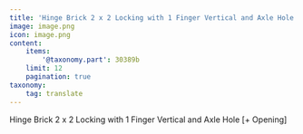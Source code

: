 ```yaml
---
title: 'Hinge Brick 2 x 2 Locking with 1 Finger Vertical and Axle Hole [+ Opening]'
image: image.png
icon: image.png
content:
    items:
        '@taxonomy.part': 30389b
    limit: 12
    pagination: true
taxonomy:
    tag: translate
---
```


Hinge Brick 2 x 2 Locking with 1 Finger Vertical and Axle Hole [+ Opening]
